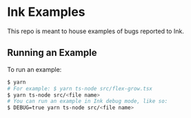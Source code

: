 # Ink Examples

This repo is meant to house examples of bugs reported to Ink.

## Running an Example

To run an example:

```sh
$ yarn
# For example: $ yarn ts-node src/flex-grow.tsx
$ yarn ts-node src/<file name>
# You can run an example in Ink debug mode, like so:
$ DEBUG=true yarn ts-node src/<file name>
```
